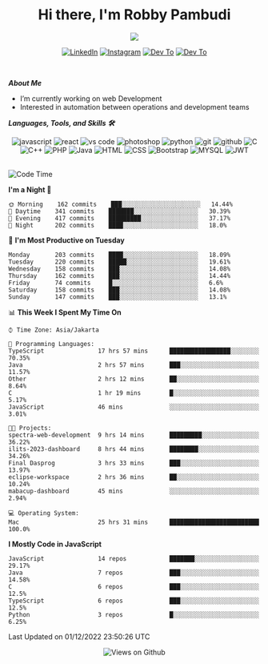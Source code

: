<div align="center">
   <h1>Hi there, I'm Robby Pambudi </h1>

<img src="https://pronoun.cyou/x/y?subject=He&object=Him&height=20"> 
</div>

<p align='center'>
   <a href="https://www.linkedin.com/in/robbypambudi" target="_blank"><img src="https://img.shields.io/badge/LinkedIn-0077B5?style=for-the-badge&logo=linkedin&logoColor=white" alt="LinkedIn"></a>
   <a href="https://www.instagram.com/robbypambudi" target="_blank"><img src="https://img.shields.io/badge/Instagram-E4405F?style=for-the-badge&logo=instagram&logoColor=white" alt="Instagram"></a>
   <a href="https://dev.to/robbypambudi" target="_blank"><img src="https://img.shields.io/badge/dev.to-0A0A0A?style=for-the-badge&logo=dev.to&logoColor=white" alt="Dev To"></a>
   <a href="https://www.facebook.com/robbyulungpambudi" target="_blank"><img src="https://img.shields.io/badge/Facebook-1877F2?style=for-the-badge&logo=facebook&logoColor=white" alt="Dev To"></a>

</p> <p>
<br>
   
***About Me***
   
- I’m currently working on web Development
- Interested in automation between operations and development teams
 
   
***Languages, Tools, and Skills 🛠***

   <div align="center">
   <img src="https://img.shields.io/badge/JavaScript-F7DF1E?style=for-the-badge&logo=javascript&logoColor=black" alt="javascript" />
      <img src="https://img.shields.io/badge/React-61DAFB?style=for-the-badge&logo=react&logoColor=black" alt="react" />
      <img src="https://img.shields.io/badge/vs%20code-007ACC?style=for-the-badge&logo=visual%20studio%20code&logoColor=white" alt="vs code" />
      <img src="https://img.shields.io/badge/adobe%20photoshop-31A8FF?style=for-the-badge&logo=adobe%20photoshop&logoColor=white" alt="photoshop" />
      <img src="https://img.shields.io/badge/python-3776AB?style=for-the-badge&logo=python&logoColor=white" alt="python" />
      <img src="https://img.shields.io/badge/Git-F05032?style=for-the-badge&logo=git&logoColor=white" alt="git" />
      <img src="https://img.shields.io/badge/GitHub-100000?style=for-the-badge&logo=github&logoColor=white" alt="github" />
      <img src="https://img.shields.io/badge/c-%2300599C.svg?style=for-the-badge&logo=c&logoColor=white" alt="C" />
      <img src="https://img.shields.io/badge/c++-%2300599C.svg?style=for-the-badge&logo=c%2B%2B&logoColor=white" alt="C++" />   
      <img src="https://img.shields.io/badge/PHP-777BB4?style=for-the-badge&logo=php&logoColor=white" alt="PHP" />
      <img src="https://img.shields.io/badge/Java-ED8B00?style=for-the-badge&logo=java&logoColor=white" alt="Java"/>
      <img src="https://img.shields.io/badge/HTML5-E34F26?style=for-the-badge&logo=html5&logoColor=white" alt="HTML" />
      <img src="https://img.shields.io/badge/CSS-239120?&style=for-the-badge&logo=css3&logoColor=white" alt ="CSS" />
      <img src="https://img.shields.io/badge/Bootstrap-563D7C?style=for-the-badge&logo=bootstrap&logoColor=white" alt="Bootstrap" />
      <img src="https://img.shields.io/badge/MySQL-00000F?style=for-the-badge&logo=mysql&logoColor=white" alt="MYSQL" />
      <img src="https://img.shields.io/badge/json%20web%20tokens-323330?style=for-the-badge&logo=json-web-tokens&logoColor=pink" alt="JWT" />
      
   </div><br>
   
<!--START_SECTION:waka-->
![Code Time](http://img.shields.io/badge/Code%20Time-227%20hrs%2049%20mins-blue)

**I'm a Night 🦉** 

```text
🌞 Morning    162 commits    ███░░░░░░░░░░░░░░░░░░░░░░   14.44% 
🌆 Daytime    341 commits    ███████░░░░░░░░░░░░░░░░░░   30.39% 
🌃 Evening    417 commits    █████████░░░░░░░░░░░░░░░░   37.17% 
🌙 Night      202 commits    ████░░░░░░░░░░░░░░░░░░░░░   18.0%

```
📅 **I'm Most Productive on Tuesday** 

```text
Monday       203 commits    ████░░░░░░░░░░░░░░░░░░░░░   18.09% 
Tuesday      220 commits    █████░░░░░░░░░░░░░░░░░░░░   19.61% 
Wednesday    158 commits    ███░░░░░░░░░░░░░░░░░░░░░░   14.08% 
Thursday     162 commits    ███░░░░░░░░░░░░░░░░░░░░░░   14.44% 
Friday       74 commits     █░░░░░░░░░░░░░░░░░░░░░░░░   6.6% 
Saturday     158 commits    ███░░░░░░░░░░░░░░░░░░░░░░   14.08% 
Sunday       147 commits    ███░░░░░░░░░░░░░░░░░░░░░░   13.1%

```


📊 **This Week I Spent My Time On** 

```text
⌚︎ Time Zone: Asia/Jakarta

💬 Programming Languages: 
TypeScript               17 hrs 57 mins      █████████████████░░░░░░░░   70.35% 
Java                     2 hrs 57 mins       ███░░░░░░░░░░░░░░░░░░░░░░   11.57% 
Other                    2 hrs 12 mins       ██░░░░░░░░░░░░░░░░░░░░░░░   8.64% 
C                        1 hr 19 mins        █░░░░░░░░░░░░░░░░░░░░░░░░   5.17% 
JavaScript               46 mins             ░░░░░░░░░░░░░░░░░░░░░░░░░   3.01%

🐱‍💻 Projects: 
spectra-web-development  9 hrs 14 mins       █████████░░░░░░░░░░░░░░░░   36.22% 
ilits-2023-dashboard     8 hrs 44 mins       ████████░░░░░░░░░░░░░░░░░   34.26% 
Final Dasprog            3 hrs 33 mins       ███░░░░░░░░░░░░░░░░░░░░░░   13.97% 
eclipse-workspace        2 hrs 36 mins       ██░░░░░░░░░░░░░░░░░░░░░░░   10.24% 
mabacup-dashboard        45 mins             ░░░░░░░░░░░░░░░░░░░░░░░░░   2.94%

💻 Operating System: 
Mac                      25 hrs 31 mins      █████████████████████████   100.0%

```

**I Mostly Code in JavaScript** 

```text
JavaScript               14 repos            ███████░░░░░░░░░░░░░░░░░░   29.17% 
Java                     7 repos             ███░░░░░░░░░░░░░░░░░░░░░░   14.58% 
C                        6 repos             ███░░░░░░░░░░░░░░░░░░░░░░   12.5% 
TypeScript               6 repos             ███░░░░░░░░░░░░░░░░░░░░░░   12.5% 
Python                   3 repos             █░░░░░░░░░░░░░░░░░░░░░░░░   6.25%

```



 Last Updated on 01/12/2022 23:50:26 UTC
<!--END_SECTION:waka-->

<div align="center">
<img src="https://komarev.com/ghpvc/?username=robbypambudi&color=green" alt="Views on Github" />
</div>

